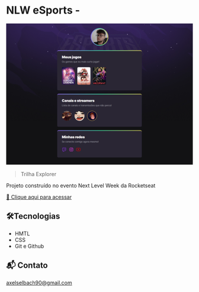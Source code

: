 # NLW eSports - 

![preview](./github/preview.png)

>Trilha Explorer

Projeto construído no evento Next Level Week da Rocketseat

[🔗 Clique aqui para acessar](https://axelselbach.github.io/nlw-esports-explorer/)

## 🛠️Tecnologias

- HMTL
- CSS
- Git e Github

## 📬 Contato

axelselbach90@gmail.com